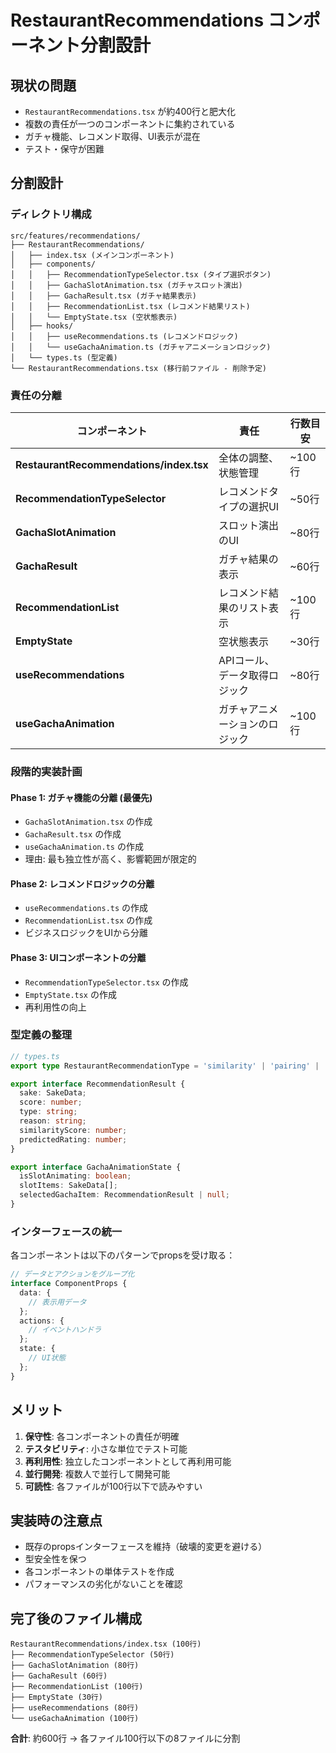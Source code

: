 # RestaurantRecommendations コンポーネント分割設計

## 現状の問題

- `RestaurantRecommendations.tsx` が約400行と肥大化
- 複数の責任が一つのコンポーネントに集約されている
- ガチャ機能、レコメンド取得、UI表示が混在
- テスト・保守が困難

## 分割設計

### ディレクトリ構成

```
src/features/recommendations/
├── RestaurantRecommendations/
│   ├── index.tsx (メインコンポーネント)
│   ├── components/
│   │   ├── RecommendationTypeSelector.tsx (タイプ選択ボタン)
│   │   ├── GachaSlotAnimation.tsx (ガチャスロット演出)
│   │   ├── GachaResult.tsx (ガチャ結果表示)
│   │   ├── RecommendationList.tsx (レコメンド結果リスト)
│   │   └── EmptyState.tsx (空状態表示)
│   ├── hooks/
│   │   ├── useRecommendations.ts (レコメンドロジック)
│   │   └── useGachaAnimation.ts (ガチャアニメーションロジック)
│   └── types.ts (型定義)
└── RestaurantRecommendations.tsx (移行前ファイル - 削除予定)
```

### 責任の分離

| コンポーネント | 責任 | 行数目安 |
|--------------|------|---------|
| **RestaurantRecommendations/index.tsx** | 全体の調整、状態管理 | ~100行 |
| **RecommendationTypeSelector** | レコメンドタイプの選択UI | ~50行 |
| **GachaSlotAnimation** | スロット演出のUI | ~80行 |
| **GachaResult** | ガチャ結果の表示 | ~60行 |
| **RecommendationList** | レコメンド結果のリスト表示 | ~100行 |
| **EmptyState** | 空状態表示 | ~30行 |
| **useRecommendations** | APIコール、データ取得ロジック | ~80行 |
| **useGachaAnimation** | ガチャアニメーションのロジック | ~100行 |

### 段階的実装計画

#### Phase 1: ガチャ機能の分離 (最優先)
- `GachaSlotAnimation.tsx` の作成
- `GachaResult.tsx` の作成  
- `useGachaAnimation.ts` の作成
- 理由: 最も独立性が高く、影響範囲が限定的

#### Phase 2: レコメンドロジックの分離
- `useRecommendations.ts` の作成
- `RecommendationList.tsx` の作成
- ビジネスロジックをUIから分離

#### Phase 3: UIコンポーネントの分離
- `RecommendationTypeSelector.tsx` の作成
- `EmptyState.tsx` の作成
- 再利用性の向上

### 型定義の整理

```typescript
// types.ts
export type RestaurantRecommendationType = 'similarity' | 'pairing' | 'random';

export interface RecommendationResult {
  sake: SakeData;
  score: number;
  type: string;
  reason: string;
  similarityScore: number;
  predictedRating: number;
}

export interface GachaAnimationState {
  isSlotAnimating: boolean;
  slotItems: SakeData[];
  selectedGachaItem: RecommendationResult | null;
}
```

### インターフェースの統一

各コンポーネントは以下のパターンでpropsを受け取る：

```typescript
// データとアクションをグループ化
interface ComponentProps {
  data: {
    // 表示用データ
  };
  actions: {
    // イベントハンドラ
  };
  state: {
    // UI状態
  };
}
```

## メリット

1. **保守性**: 各コンポーネントの責任が明確
2. **テスタビリティ**: 小さな単位でテスト可能
3. **再利用性**: 独立したコンポーネントとして再利用可能
4. **並行開発**: 複数人で並行して開発可能
5. **可読性**: 各ファイルが100行以下で読みやすい

## 実装時の注意点

- 既存のpropsインターフェースを維持（破壊的変更を避ける）
- 型安全性を保つ
- 各コンポーネントの単体テストを作成
- パフォーマンスの劣化がないことを確認

## 完了後のファイル構成

```
RestaurantRecommendations/index.tsx (100行)
├── RecommendationTypeSelector (50行)
├── GachaSlotAnimation (80行) 
├── GachaResult (60行)
├── RecommendationList (100行)
├── EmptyState (30行)
├── useRecommendations (80行)
└── useGachaAnimation (100行)
```

**合計**: 約600行 → 各ファイル100行以下の8ファイルに分割